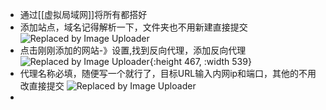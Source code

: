 - 通过[[虚拟局域网]]将所有都搭好
- 添加站点，域名记得解析一下，文件夹也不用新建直接提交
  ![Replaced by Image Uploader](https://s2.loli.net/2023/04/19/aBudGpM4vb7x1PR.png)
- 点击刚刚添加的网站-》设置,找到反向代理，添加反向代理
  ![Replaced by Image Uploader](https://s2.loli.net/2023/04/19/BvfusHlgWCQj2YR.png){:height 467, :width 539}
- 代理名称必填，随便写一个就行了，目标URL输入内网ip和端口，其他的不用改直接提交
  ![Replaced by Image Uploader](https://s2.loli.net/2023/04/19/jHfne6xTZz7MBFO.png)
-